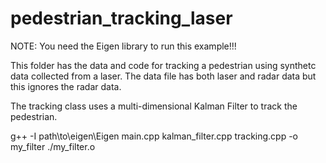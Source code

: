 # pedestrian_tracking_laser

NOTE: You need the Eigen library to run this example!!!

This folder has the data and code for tracking a pedestrian using synthetc data collected from a laser. 
The data file has both laser and radar data but this ignores the radar data.

The tracking class uses a multi-dimensional Kalman Filter to track the pedestrian. 

g++ -I path\to\eigen\Eigen main.cpp kalman_filter.cpp tracking.cpp -o my_filter
./my_filter.o
